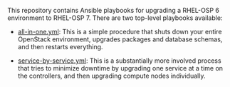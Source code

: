 This repository contains Ansible playbooks for upgrading a RHEL-OSP 6
environment to RHEL-OSP 7.  There are two top-level playbooks
available:

- [all-in-one.yml][1]: This is a simple procedure that shuts down your
  entire OpenStack environment, upgrades packages and database
  schemas, and then restarts everything.

- [service-by-service.yml][2]: This is a substantially more involved
  process that tries to minimize downtime by upgrading one service at
  a time on the controllers, and then upgrading compute nodes
  individually.

[1]: all-in-one-md
[2]: service-by-service.md

